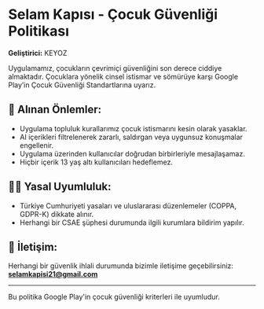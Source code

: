 # Selam Kapısı - Çocuk Güvenliği Politikası  
**Geliştirici:** KEYOZ

Uygulamamız, çocukların çevrimiçi güvenliğini son derece ciddiye almaktadır. Çocuklara yönelik cinsel istismar ve sömürüye karşı Google Play’in Çocuk Güvenliği Standartlarına uyarız.

## 📌 Alınan Önlemler:
- Uygulama topluluk kurallarımız çocuk istismarını kesin olarak yasaklar.
- AI içerikleri filtrelenerek zararlı, saldırgan veya uygunsuz konuşmalar engellenir.
- Uygulama üzerinden kullanıcılar doğrudan birbirleriyle mesajlaşamaz.
- Hiçbir içerik 13 yaş altı kullanıcıları hedeflemez.

## 🧑‍⚖️ Yasal Uyumluluk:
- Türkiye Cumhuriyeti yasaları ve uluslararası düzenlemeler (COPPA, GDPR-K) dikkate alınır.
- Herhangi bir CSAE şüphesi durumunda ilgili kurumlara bildirim yapılır.

## 📧 İletişim:
Herhangi bir güvenlik ihlali durumunda bizimle iletişime geçebilirsiniz:  
**selamkapisi21@gmail.com**

---

Bu politika Google Play'in çocuk güvenliği kriterleri ile uyumludur.
